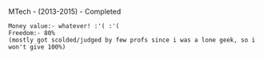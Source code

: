 MTech - (2013-2015) - Completed
```
Money value:- whatever! :'( :'(
Freedom:- 80% 
(mostly got scolded/judged by few profs since i was a lone geek, so i won't give 100%)
```
